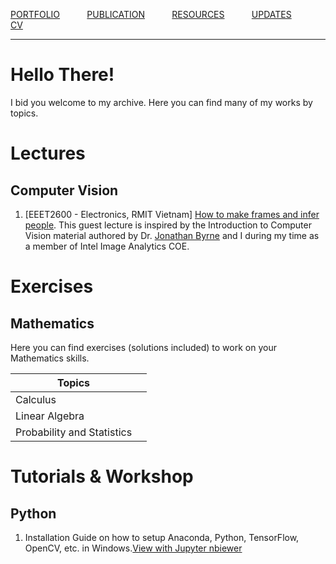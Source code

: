 [PORTFOLIO](/pages/portfolio) &nbsp; &nbsp; &nbsp; &nbsp; &nbsp;
[PUBLICATION](/pages/publication) &nbsp; &nbsp; &nbsp; &nbsp; &nbsp;
[RESOURCES](/pages/resources) &nbsp; &nbsp; &nbsp; &nbsp; &nbsp;
[UPDATES](/pages/updates) &nbsp; &nbsp; &nbsp; &nbsp; &nbsp;
[CV](/pages/vohuynhquangnguyen-cv.pdf) &nbsp; &nbsp; &nbsp; &nbsp; &nbsp;

***

# Hello There!
I bid you welcome to my archive. Here you can find many of my works by topics.

# Lectures
## Computer Vision
1. [EEET2600 - Electronics, RMIT Vietnam] <a href = "/resources/how_to_make_frames_and_infer_people.pptx">How to make frames and infer people</a>. This guest lecture is inspired by the Introduction to Computer Vision material authored by Dr. [Jonathan Byrne](https://scholar.google.com/citations?user=2nfjKNgAAAAJ&hl=en) and I during my time as a member of Intel Image Analytics COE.

# Exercises
## Mathematics
Here you can find exercises (solutions included) to work on your Mathematics skills.

| Topics                     |   |
|----------------------------|---|
| Calculus                   |   |
| Linear Algebra             |   |
| Probability and Statistics |   |

# Tutorials & Workshop
## Python
1. Installation Guide on how to setup Anaconda, Python, TensorFlow, OpenCV, etc. in Windows.[View with Jupyter nbiewer](https://nbviewer.org/github/vohuynhquangnguyen/vohuynhquangnguyen.github.io/blob/main/resources/tutorials%26workshop/installation_guide/installation_guide.ipynb) 
